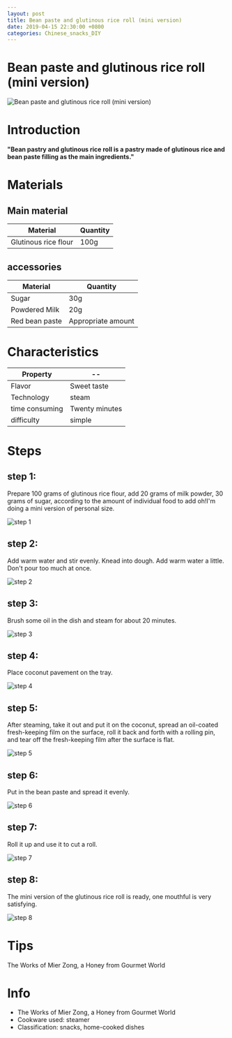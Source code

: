 ```yaml
---
layout: post
title: Bean paste and glutinous rice roll (mini version)
date: 2019-04-15 22:30:00 +0800
categories: Chinese_snacks_DIY
---
```


# Bean paste and glutinous rice roll (mini version)

![Bean paste and glutinous rice roll (mini version)]({{site.baseurl}}/img/451825/451825.jpg)

# Introduction

**"Bean pastry and glutinous rice roll is a pastry made of glutinous rice and bean paste filling as the main ingredients."**

# Materials


## Main material

Material|Quantity
--|--
Glutinous rice flour|100g

## accessories

Material|Quantity
--|--
Sugar|30g
Powdered Milk|20g
Red bean paste|Appropriate amount

# Characteristics

Property|--
--|--
Flavor|Sweet taste
Technology|steam
time consuming|Twenty minutes
difficulty|simple

# Steps

## step 1:

Prepare 100 grams of glutinous rice flour, add 20 grams of milk powder, 30 grams of sugar, according to the amount of individual food to add oh!I'm doing a mini version of personal size.

![step 1]({{site.baseurl}}/img/451825/1.jpg)

## step 2:

Add warm water and stir evenly. Knead into dough. Add warm water a little. Don't pour too much at once.

![step 2]({{site.baseurl}}/img/451825/2.jpg)

## step 3:

Brush some oil in the dish and steam for about 20 minutes.

![step 3]({{site.baseurl}}/img/451825/3.jpg)

## step 4:

Place coconut pavement on the tray.

![step 4]({{site.baseurl}}/img/451825/4.jpg)

## step 5:

After steaming, take it out and put it on the coconut, spread an oil-coated fresh-keeping film on the surface, roll it back and forth with a rolling pin, and tear off the fresh-keeping film after the surface is flat.

![step 5]({{site.baseurl}}/img/451825/5.jpg)

## step 6:

Put in the bean paste and spread it evenly.

![step 6]({{site.baseurl}}/img/451825/6.jpg)

## step 7:

Roll it up and use it to cut a roll.

![step 7]({{site.baseurl}}/img/451825/7.jpg)

## step 8:

The mini version of the glutinous rice roll is ready, one mouthful is very satisfying.

![step 8]({{site.baseurl}}/img/451825/8.jpg)

# Tips

The Works of Mier Zong, a Honey from Gourmet World

# Info

- The Works of Mier Zong, a Honey from Gourmet World
- Cookware used: steamer
- Classification: snacks, home-cooked dishes
